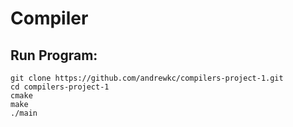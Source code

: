 # Compiler

## Run Program:
```
git clone https://github.com/andrewkc/compilers-project-1.git
cd compilers-project-1
cmake
make
./main
```